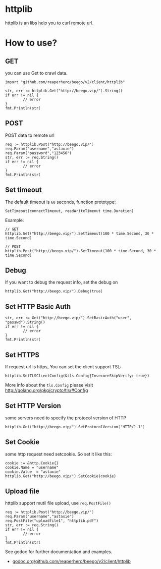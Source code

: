 # httplib

httplib is an libs help you to curl remote url.

# How to use?

## GET

you can use Get to crawl data.

	import "github.com/reaperhero/beego/v2/client/httplib"

	str, err := httplib.Get("http://beego.vip/").String()
	if err != nil {
        	// error
	}
	fmt.Println(str)

## POST

POST data to remote url

	req := httplib.Post("http://beego.vip/")
	req.Param("username","astaxie")
	req.Param("password","123456")
	str, err := req.String()
	if err != nil {
        	// error
	}
	fmt.Println(str)

## Set timeout

The default timeout is `60` seconds, function prototype:

	SetTimeout(connectTimeout, readWriteTimeout time.Duration)

Example:

	// GET
	httplib.Get("http://beego.vip/").SetTimeout(100 * time.Second, 30 * time.Second)

	// POST
	httplib.Post("http://beego.vip/").SetTimeout(100 * time.Second, 30 * time.Second)

## Debug

If you want to debug the request info, set the debug on

	httplib.Get("http://beego.vip/").Debug(true)

## Set HTTP Basic Auth

	str, err := Get("http://beego.vip/").SetBasicAuth("user", "passwd").String()
	if err != nil {
        	// error
	}
	fmt.Println(str)

## Set HTTPS

If request url is https, You can set the client support TSL:

	httplib.SetTLSClientConfig(&tls.Config{InsecureSkipVerify: true})

More info about the `tls.Config` please visit http://golang.org/pkg/crypto/tls/#Config

## Set HTTP Version

some servers need to specify the protocol version of HTTP

	httplib.Get("http://beego.vip/").SetProtocolVersion("HTTP/1.1")

## Set Cookie

some http request need setcookie. So set it like this:

	cookie := &http.Cookie{}
	cookie.Name = "username"
	cookie.Value  = "astaxie"
	httplib.Get("http://beego.vip/").SetCookie(cookie)

## Upload file

httplib support mutil file upload, use `req.PostFile()`

	req := httplib.Post("http://beego.vip/")
	req.Param("username","astaxie")
	req.PostFile("uploadfile1", "httplib.pdf")
	str, err := req.String()
	if err != nil {
        	// error
	}
	fmt.Println(str)

See godoc for further documentation and examples.

* [godoc.org/github.com/reaperhero/beego/v2/client/httplib](https://godoc.org/github.com/reaperhero/beego/v2/client/httplib)
